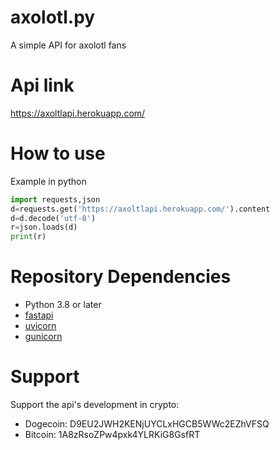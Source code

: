 # axolotl.py
 A simple API for axolotl fans

# Api link
https://axoltlapi.herokuapp.com/

# How to use
Example in python
```py
import requests,json
d=requests.get('https://axoltlapi.herokuapp.com/').content
d=d.decode('utf-8')
r=json.loads(d)
print(r)
```

# Repository Dependencies
- Python 3.8 or later
- [fastapi](https://fastapi.tiangolo.com/)
- [uvicorn](https://www.uvicorn.org/)
- [gunicorn](https://gunicorn.org/)

# Support
Support the api's development in crypto:
- Dogecoin: D9EU2JWH2KENjUYCLxHGCB5WWc2EZhVFSQ
- Bitcoin: 1A8zRsoZPw4pxk4YLRKiG8GsfRT
